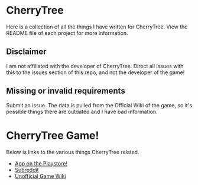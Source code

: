 # CherryTree

Here is a collection of all the things I have written for CherryTree. View the README file of each project for more information.

## Disclaimer

I am not affiliated with the developer of CherryTree. Direct all issues with this to the issues section of this repo, and not the developer of the game!

## Missing or invalid requirements

Submit an issue. The data is pulled from the Official Wiki of the game, so it's possible things there are outdated and I have bad information.

# CherryTree Game!

Below is links to the various things CherryTree related.

* [App on the Playstore!](https://play.google.com/store/apps/details?id=uk.playdrop.cherrytree_idletextrpg&hl=en&gl=US)
* [Subreddit](https://www.reddit.com/r/CherryTreeRpg/)
* [Unofficial Game Wiki](https://cherrytree.fandom.com/wiki/CherryTree)